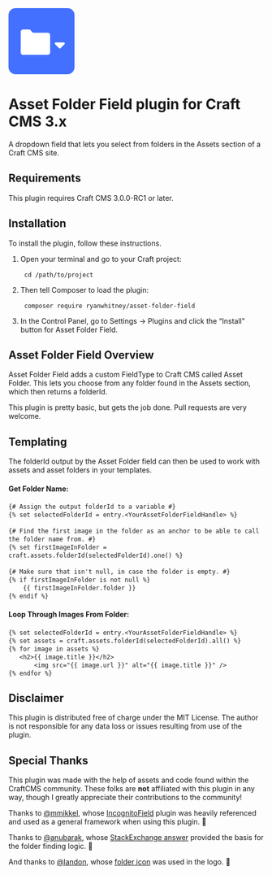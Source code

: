 ![Plugin Icon: A folder with a dropdown arrow on a blue background.](./src/icon.svg) 

# Asset Folder Field plugin for Craft CMS 3.x

A dropdown field that lets you select from folders in the Assets section of a Craft CMS site.

## Requirements

This plugin requires Craft CMS 3.0.0-RC1 or later.

## Installation

To install the plugin, follow these instructions.

1. Open your terminal and go to your Craft project:

        cd /path/to/project

2. Then tell Composer to load the plugin:

        composer require ryanwhitney/asset-folder-field

3. In the Control Panel, go to Settings → Plugins and click the “Install” button for Asset Folder Field.

## Asset Folder Field Overview

Asset Folder Field adds a custom FieldType to Craft CMS called Asset Folder. This lets you choose from any folder found in the Assets section, which then returns a folderId. 

This plugin is pretty basic, but gets the job done. Pull requests are very welcome.

## Templating

The folderId output by the Asset Folder field can then be used to work with assets and asset folders in your templates.

#### Get Folder Name:
```twig
{# Assign the output folderId to a variable #}
{% set selectedFolderId = entry.<YourAssetFolderFieldHandle> %}

{# Find the first image in the folder as an anchor to be able to call the folder name from. #}
{% set firstImageInFolder = craft.assets.folderId(selectedFolderId).one() %}

{# Make sure that isn't null, in case the folder is empty. #}
{% if firstImageInFolder is not null %}
	{{ firstImageInFolder.folder }}
{% endif %} 
 ```
 #### Loop Through Images From Folder:
 ```twig
{% set selectedFolderId = entry.<YourAssetFolderFieldHandle> %}
{% set assets = craft.assets.folderId(selectedFolderId).all() %}
{% for image in assets %}
    <h2>{{ image.title }}</h2>
        <img src="{{ image.url }}" alt="{{ image.title }}" />
{% endfor %}
```

## Disclaimer

This plugin is distributed free of charge under the MIT License. The author is not responsible for any data loss or issues resulting from use of the plugin. 

## Special Thanks 

This plugin was made with the help of assets and code found within the CraftCMS community. These folks are **not** affiliated with this plugin in any way, though I greatly appreciate their contributions to the community! 

Thanks to [@mmikkel](https://github.com/mmikkel/IncognitoField-Craft3), whose [IncognitoField](https://github.com/mmikkel/IncognitoField-Craft3) plugin was heavily referenced and used as a general framework when using this plugin. 🎉

Thanks to [@anubarak](https://github.com/Anubarak), whose [StackExchange answer](https://craftcms.stackexchange.com/a/24011) provided the basis for the folder finding logic. 🎉

And thanks to [@landon](https://thenounproject.com/landan), whose [folder icon](https://thenounproject.com/search/?q=folder&i=1594035) was used in the logo. 🎉
